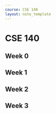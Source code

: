 ```yaml
---
course: CSE 140
layout: note_template
---
```


# CSE 140

## Week 0

## Week 1

## Week 2

## Week 3

